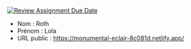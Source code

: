 [![Review Assignment Due Date](https://classroom.github.com/assets/deadline-readme-button-24ddc0f5d75046c5622901739e7c5dd533143b0c8e959d652212380cedb1ea36.svg)](https://classroom.github.com/a/ismyVXjU)
- Nom : Roth
- Prénom : Lola
- URL public : https://monumental-eclair-8c081d.netlify.app/



